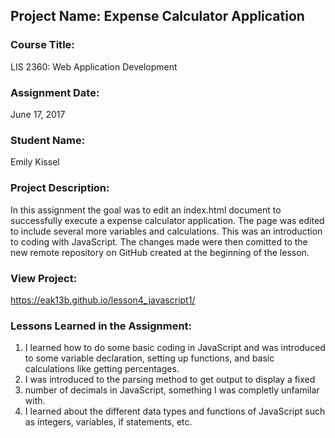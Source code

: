 ## Project Name:  Expense Calculator Application

### Course Title:
LIS 2360:  Web Application Development

### Assignment Date:  
June 17, 2017

### Student Name:  
Emily Kissel

### Project Description:
In this assignment the goal was to edit an index.html document to 
successfully execute a expense calculator application. The page was 
edited to include several more variables and calculations. This was 
an introduction to coding with JavaScript. The changes made were 
then comitted to the new remote repository on GitHub created at the 
beginning of the lesson.

### View Project:
https://eak13b.github.io/lesson4_javascript1/

### Lessons Learned in the Assignment:
1. I learned how to do some basic coding in JavaScript and was introduced 
to some variable declaration, setting up functions, and basic calculations 
like getting percentages.
2. I was introduced to the parsing method to get output to display a fixed 
3. number of decimals in JavaScript, something I was completly unfamilar with.
3. I learned about the different data types and functions of JavaScript 
such as integers, variables, if statements, etc.


